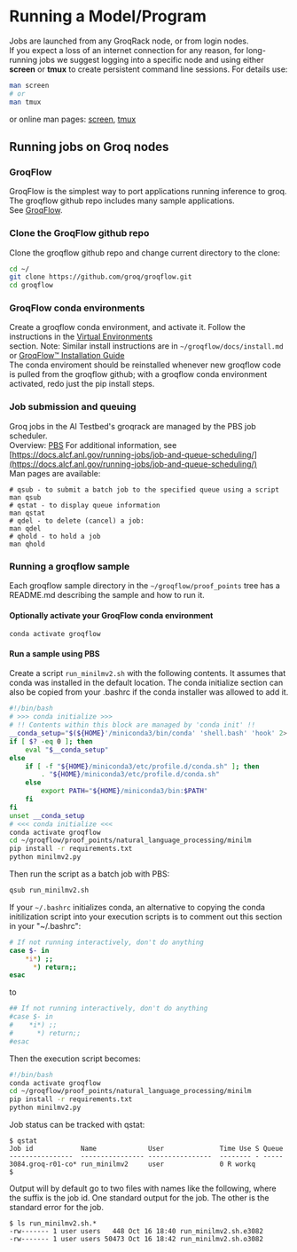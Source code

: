 # Running a Model/Program

Jobs are launched from any GroqRack node, or from login nodes. <br>
If you expect a loss of an internet connection for any reason, for long-running jobs we suggest logging into a specific node and using either **screen** or **tmux** to create persistent command line sessions.  For details use:

```bash
man screen
# or
man tmux
```
or online man pages: [screen](https://manpages.ubuntu.com/manpages/jammy/en/man1/screen.1.html), [tmux](https://manpages.ubuntu.com/manpages/jammy/en/man1/tmux.1.html)

## Running jobs on Groq nodes

### GroqFlow

GroqFlow is the simplest way to port applications running inference to groq. The groqflow github repo includes many sample applications.</br>
See [GroqFlow](https://github.com/groq/groqflow/tree/main).

### Clone the GroqFlow github repo

Clone the groqflow github repo and change current directory to the clone:
```bash
cd ~/
git clone https://github.com/groq/groqflow.git
cd groqflow
```

### GroqFlow conda environments

Create a groqflow conda environment, and activate it.
Follow the instructions in the [Virtual Environments](virtual-environments.md) <br> section.
Note: Similar install instructions are in `~/groqflow/docs/install.md` or [GroqFlow™ Installation Guide](https://github.com/groq/groqflow/blob/main/docs/install.md)<br>
The conda enviroment should be reinstalled whenever new groqflow code is pulled from the groqflow github; with a groqflow conda environment activated, redo just the pip install steps.

### Job submission and queuing

Groq jobs in the AI Testbed's groqrack are managed by the PBS job scheduler.<br>
Overview: [PBS](https://en.wikipedia.org/wiki/Portable_Batch_System)
For additional information, see 
[https://docs.alcf.anl.gov/running-jobs/job-and-queue-scheduling/](https://docs.alcf.anl.gov/running-jobs/job-and-queue-scheduling/)<br>
Man pages are available:
```console
# qsub - to submit a batch job to the specified queue using a script
man qsub
# qstat - to display queue information
man qstat
# qdel - to delete (cancel) a job:
man qdel
# qhold - to hold a job
man qhold
```

### Running a groqflow sample
Each groqflow sample directory in the `~/groqflow/proof_points` tree has a README.md describing the sample and how to run it.

#### Optionally activate your GroqFlow conda environment
```console
conda activate groqflow
```

#### Run a sample using PBS
Create a script `run_minilmv2.sh` with the following contents. It assumes that conda was installed in the default location. The conda initialize section can also be copied from your .bashrc if the conda installer was allowed to add it.
```bash
#!/bin/bash
# >>> conda initialize >>>
# !! Contents within this block are managed by 'conda init' !!
__conda_setup="$(${HOME}'/miniconda3/bin/conda' 'shell.bash' 'hook' 2> /dev/null)"
if [ $? -eq 0 ]; then
    eval "$__conda_setup"
else
    if [ -f "${HOME}/miniconda3/etc/profile.d/conda.sh" ]; then
        . "${HOME}/miniconda3/etc/profile.d/conda.sh"
    else
        export PATH="${HOME}/miniconda3/bin:$PATH"
    fi
fi
unset __conda_setup
# <<< conda initialize <<<
conda activate groqflow
cd ~/groqflow/proof_points/natural_language_processing/minilm
pip install -r requirements.txt
python minilmv2.py
```

Then run the script as a batch job with PBS:
```bash
qsub run_minilmv2.sh
```

If your `~/.bashrc` initializes conda, an alternative to copying the conda initilization script into your execution scripts is to comment out this section in your "~/.bashrc":
```bash
# If not running interactively, don't do anything
case $- in
    *i*) ;;
      *) return;;
esac
```
to
```bash
## If not running interactively, don't do anything
#case $- in
#    *i*) ;;
#      *) return;;
#esac
```
Then the execution script becomes:
```bash
#!/bin/bash
conda activate groqflow
cd ~/groqflow/proof_points/natural_language_processing/minilm
pip install -r requirements.txt
python minilmv2.py
```

Job status can  be tracked with qstat:
```console
$ qstat
Job id            Name             User              Time Use S Queue
----------------  ---------------- ----------------  -------- - -----
3084.groq-r01-co* run_minilmv2     user              0 R workq           
$ 
```


Output will by default go to two files with names like the following, where the suffix is the job id. One standard output for the job. The other is the standard error for the job.
```console
$ ls run_minilmv2.sh.*
-rw------- 1 user users   448 Oct 16 18:40 run_minilmv2.sh.e3082
-rw------- 1 user users 50473 Oct 16 18:42 run_minilmv2.sh.o3082
```

